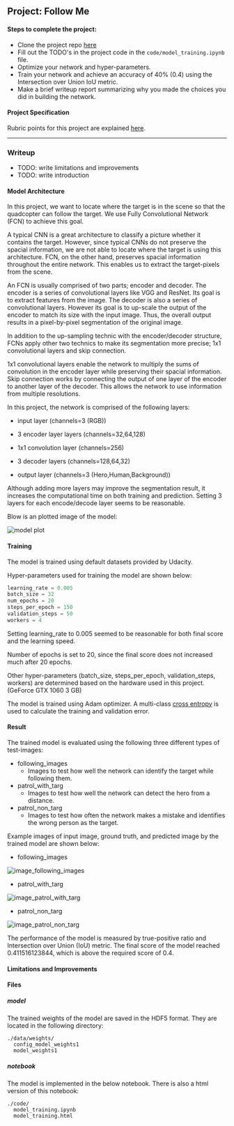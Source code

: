 ## Project: Follow Me

#### Steps to complete the project:

- Clone the project repo [here](https://github.com/udacity/RoboND-DeepLearning-Project.git)
- Fill out the TODO's in the project code in the `code/model_training.ipynb` file.
- Optimize your network and hyper-parameters.
- Train your network and achieve an accuracy of 40% (0.4) using the Intersection over Union IoU metric.
- Make a brief writeup report summarizing why you made the choices you did in building the network.

#### Project Specification
 Rubric points for this project are explained [here](https://review.udacity.com/#!/rubrics/1155/view).

---
### Writeup

- TODO: write limitations and improvements
- TODO: write introduction

[//]: # (Image References)
[image_model]: ./docs/misc/model.png
[image_following_images]: ./docs/misc/following_images.png
[image_patrol_non_targ]: ./docs/misc/patrol_non_targ.png
[image_patrol_with_targ]: ./docs/misc/patrol_with_targ.png

#### Model Architecture

In this project, we want to locate where the target is in the scene so that the quadcopter can follow the target. We use Fully Convolutional Network (FCN) to achieve this goal.

A typical CNN is a great architecture to classify a picture whether it contains the target. However, since typical CNNs do not preserve the spacial information, we are not able to locate where the target is using this architecture. FCN, on the other hand, preserves spacial information throughout the entire network. This enables us to extract the target-pixels from the scene.

An FCN is usually comprised of two parts; encoder and decoder. The encoder is a series of convolutional layers like VGG and ResNet. Its goal is to extract features from the image. The decoder is also a series of convolutional layers. However its goal is to up-scale the output of the encoder to match its size with the input image. Thus, the overall output results in a pixel-by-pixel segmentation of the original image.

In addition to the up-sampling technic with the encoder/decoder structure, FCNs apply other two technics to make its segmentation  more precise; 1x1 convolutional layers and skip connection.

1x1 convolutional layers enable the network to multiply the sums of convolution in the encoder layer while preserving their spacial information. Skip connection works by connecting the output of one layer of the encoder to another layer of the decoder. This allows the network to use information from multiple resolutions.

In this project, the network is comprised of the following layers:

- input layer (channels=3 (RGB))

- 3 encoder layer layers (channels=32,64,128)

- 1x1 convolution layer (channels=256)

- 3 decoder layers (channels=128,64,32)

- output layer (channels=3 (Hero,Human,Background))

Although adding more layers may improve the segmentation result,  it increases the computational time on both training and prediction. Setting 3 layers for each encode/decode layer seems to be reasonable.

Blow is an plotted image of the model:

![model plot][image_model]

#### Training
The model is trained using default datasets provided by Udacity.

Hyper-parameters used for training the model are shown below:
```py
learning_rate = 0.005
batch_size = 32
num_epochs = 20
steps_per_epoch = 150
validation_steps = 50
workers = 4
```

Setting learning_rate to 0.005 seemed to be reasonable for both final score and the learning speed.

Number of epochs is set to 20, since the final score does not increased much after 20 epochs.

Other hyper-parameters (batch_size, steps_per_epoch, validation_steps, workers) are determined based on the hardware used in this project. (GeForce GTX 1060 3 GB)

The model is trained using Adam optimizer. A multi-class [cross entropy](https://en.wikipedia.org/wiki/Cross_entropy) is used to calculate the training and validation error.

#### Result
The trained model is evaluated using the following three different types of test-images:

- following_images
  - Images to test how well the network can identify the target while following them.
- patrol_with_targ
  - Images to test how well the network can detect the hero from a distance.
- patrol_non_targ
  - Images to test how often the network makes a mistake and identifies the wrong person as the target.

Example images of input image, ground truth, and predicted image by the trained model are shown below:

- following_images

![image_following_images][image_following_images]

- patrol_with_targ

![image_patrol_with_targ][image_patrol_with_targ]

- patrol_non_targ

![image_patrol_non_targ][image_patrol_non_targ]

The performance of the model is measured by true-positive ratio and  Intersection over Union (IoU) metric. The final score of the model reached 0.411516123844, which is above the required score of 0.4.

#### Limitations and Improvements

#### Files
##### model
The trained weights of the model are saved in the HDF5 format. They are located in the following directory:

```
./data/weights/
  config_model_weights1
  model_weights1
```

##### notebook
The model is implemented in the below notebook.  There is also a html version  of this notebook:

```
./code/
  model_training.ipynb
  model_training.html
```
